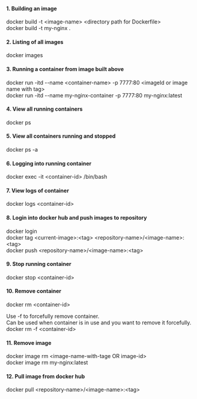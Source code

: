 #### 1. Building an image
docker build -t &lt;image-name&gt; &lt;directory path for Dockerfile&gt; <br/>
docker build -t my-nginx .

#### 2. Listing of all images
docker images

#### 3. Running a container from image built above
docker run -itd --name &lt;container-name&gt; -p 7777:80 &lt;imageId or image name with tag&gt; <br>
docker run -itd --name my-nginx-container -p 7777:80 my-nginx:latest

#### 4. View all running containers
docker ps

#### 5. View all containers running and stopped
docker ps -a

#### 6. Logging into running container
docker exec -it &lt;container-id&gt; /bin/bash

#### 7. View logs of container
docker logs &lt;container-id&gt;

#### 8. Login into docker hub and push images to repository
docker login <br>
docker tag &lt;current-image&gt;:&lt;tag&gt; &lt;repository-name&gt;/&lt;image-name&gt;:&lt;tag&gt; <br>
docker push &lt;repository-name&gt;/&lt;image-name&gt;:&lt;tag&gt;

#### 9. Stop running container
docker stop &lt;container-id&gt;

#### 10. Remove container
docker rm &lt;container-id&gt; <br>

Use -f to forcefully remove container.<br>
Can be used when container is in use and you want to remove it forcefully.<br>
docker rm -f &lt;container-id&gt;

#### 11. Remove image
docker image rm &lt;image-name-with-tage OR image-id&gt; <br>
docker image rm my-nginx:latest 

#### 12. Pull image from docker hub
docker pull &lt;repository-name&gt;/&lt;image-name&gt;:&lt;tag&gt;
